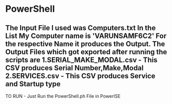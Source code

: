 # PowerShell

The Input File I used was Computers.txt In the List My Computer name is 'VARUNSAMF6C2' For the respective Name it produces the Output.
The Output Files which got exported after running the scripts are 
1.SERIAL_MAKE_MODAL.csv - This CSV produces Serial Number,Make,Modal
2.SERVICES.csv - This CSV produces Service and Startup type
------------------------------------------------------------------------------
TO RUN - Just Run the PowerShell.ph File in PowerISE
